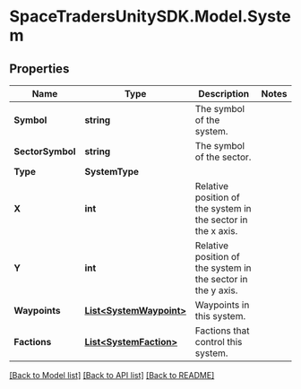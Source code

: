 # SpaceTradersUnitySDK.Model.System

## Properties

Name | Type | Description | Notes
------------ | ------------- | ------------- | -------------
**Symbol** | **string** | The symbol of the system. | 
**SectorSymbol** | **string** | The symbol of the sector. | 
**Type** | **SystemType** |  | 
**X** | **int** | Relative position of the system in the sector in the x axis. | 
**Y** | **int** | Relative position of the system in the sector in the y axis. | 
**Waypoints** | [**List&lt;SystemWaypoint&gt;**](SystemWaypoint.md) | Waypoints in this system. | 
**Factions** | [**List&lt;SystemFaction&gt;**](SystemFaction.md) | Factions that control this system. | 

[[Back to Model list]](../README.md#documentation-for-models) [[Back to API list]](../README.md#documentation-for-api-endpoints) [[Back to README]](../README.md)

